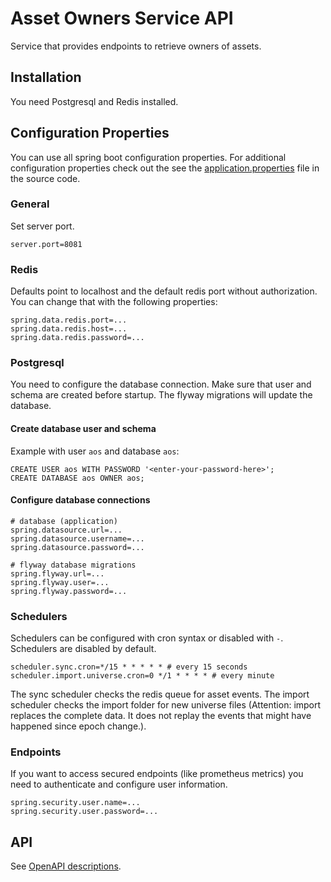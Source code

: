 # Asset Owners Service API

Service that provides endpoints to retrieve owners of assets.

## Installation

You need Postgresql and Redis installed.

## Configuration Properties

You can use all spring boot configuration properties. For additional configuration properties check out the
see the [application.properties](src/main/resources/application.properties) file in the source code.

### General

Set server port.

```properties
server.port=8081
```

### Redis

Defaults point to localhost and the default redis port without authorization. You can change that with the following
properties:

```properties
spring.data.redis.port=...
spring.data.redis.host=...
spring.data.redis.password=...
```

### Postgresql

You need to configure the database connection. Make sure that user and schema are created before startup. The flyway
migrations will update the database.

#### Create database user and schema

Example with user `aos` and database `aos`:

```postgresql
CREATE USER aos WITH PASSWORD '<enter-your-password-here>';
CREATE DATABASE aos OWNER aos;
```

#### Configure database connections

```properties
# database (application)
spring.datasource.url=...
spring.datasource.username=...
spring.datasource.password=...

# flyway database migrations
spring.flyway.url=...
spring.flyway.user=...
spring.flyway.password=...
```

### Schedulers

Schedulers can be configured with cron syntax or disabled with `-`. Schedulers are disabled by default.

```properties
scheduler.sync.cron=*/15 * * * * * # every 15 seconds
scheduler.import.universe.cron=0 */1 * * * * # every minute
```

The sync scheduler checks the redis queue for asset events. The import scheduler checks the import folder for
new universe files (Attention: import replaces the complete data. It does not replay the events that might have happened
since epoch change.).

### Endpoints

If you want to access secured endpoints (like prometheus metrics) you need to authenticate and configure user information.

```properties
spring.security.user.name=...
spring.security.user.password=...
```

## API

See [OpenAPI descriptions](api-docs.yaml).
